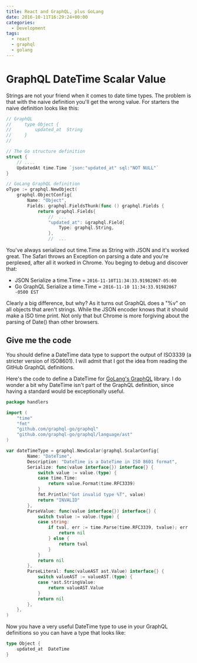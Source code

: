 ```yaml
---
title: React and GraphQL, plus GoLang
date: 2016-10-11T16:29:24+00:00
categories:
  - Development
tags:
  - react
  - graphql
  - golang
---
```


# GraphQL DateTime Scalar Value

Strings are not your friend when it comes to date time types. The problem is that with the naive definition you'll get the wrong value. For starters the naive definition looks like this:

```go
// GraphQL
//     type Object {
//         updated_at  String
//     }
//

// The Go structure definition
struct {
	// ....
	UpdatedAt time.Time `json:"updated_at" sql:"NOT NULL"`
}

// GoLang GraphQL definition
oType := graphql.NewObject(
    graphql.ObjectConfig{
        Name: "Object",
        Fields: graphql.FieldsThunk(func () graphql.Fields {
            return graphql.Fields{
			    //  ...
                "updated_at": &graphql.Field{
                    Type: graphql.String,
                },
				//  ...
```

You've always serialized out time.Time as String with JSON and it's worked great. The Safari throws an Exception on parsing a date and you're perplexed, after all it worked in Chrome. You beging to debug and discover that:

- JSON Serialize a time.Time = `2016-11-10T11:34:33.91982067-05:00`
- Go GraphQL Serialize a time.Time = `2016-11-10 11:34:33.91982067 -0500 EST`

Clearly a big difference, but why? As it turns out GraphQL does a "%v" on all objects that aren't strings. While the JSON encoder knows that it should make a ISO time print. Not only that but Chrome is more forgiving about the parsing of Date() than other browsers.

## Give me the code

You should define a DateTime data type to support the output of ISO3339 (a stricter version of ISO8601). I will admit that I got the idea from reading the GitHub GraphQL definitions.

Here's the code to define a DateTime for [GoLang's GraphQL](https://github.com/graphql-go/graphql) library. I do wonder a bit why DateTime isn't part of the GraphQL definition, since having a standard would be exceptionally useful.

```go
package handlers

import (
    "time"
    "fmt"
    "github.com/graphql-go/graphql"
    "github.com/graphql-go/graphql/language/ast"
)

var dateTimeType = graphql.NewScalar(graphql.ScalarConfig{
        Name: "DateTime",
        Description: "DateTime is a DateTime in ISO 8601 format",
        Serialize: func(value interface{}) interface{} {
            switch value := value.(type) {
            case time.Time:
                return value.Format(time.RFC3339)
            }
            fmt.Println("Got invalid type %T", value)
            return "INVALID"
        },
        ParseValue: func(value interface{}) interface{} {
            switch tvalue := value.(type) {
            case string:
                if tval, err := time.Parse(time.RFC3339, tvalue); err != nil {
                    return nil
                } else {
                    return tval
                }
            }
            return nil
        },
        ParseLiteral: func(valueAST ast.Value) interface{} {
            switch valueAST := valueAST.(type) {
            case *ast.StringValue:
                return valueAST.Value
            }
            return nil
        },
    },
)
```

Now you have a very useful DateTime type to use in your GraphQL definitions so you can have a type that looks like:

```go
type Object {
	updated_at	DateTime
}
```
